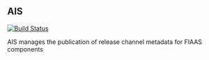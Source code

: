 AIS
---

[![Build Status](https://travis-ci.org/fiaas/ais.svg?branch=master)](https://travis-ci.org/fiaas/ais)


AIS manages the publication of release channel metadata for FIAAS components

